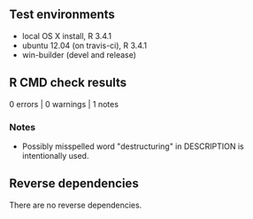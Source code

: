 ## Test environments

* local OS X install, R 3.4.1
* ubuntu 12.04 (on travis-ci), R 3.4.1
* win-builder (devel and release)

## R CMD check results

0 errors | 0 warnings | 1 notes

### Notes

* Possibly misspelled word "destructuring" in DESCRIPTION is intentionally used.

## Reverse dependencies

There are no reverse dependencies.
